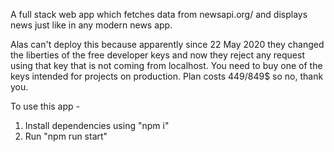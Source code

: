 A full stack web app which fetches data from newsapi.org/ and displays news just like in any modern news app.

Alas can't deploy this because apparently since 22 May 2020 they changed the liberties of the free developer keys and now they reject any request using that key that is not coming from localhost. You need to buy one of the keys intended for projects on production. Plan costs 449/849$ so no, thank you.

To use this app -

1) Install dependencies using "npm i"
2) Run "npm run start"
